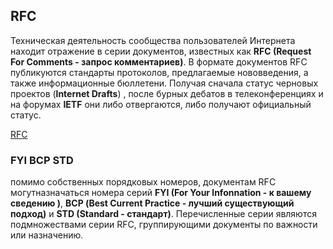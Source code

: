 ## RFC

Техническая деятельность сообщества пользователей Интернета находит отражение
в серии документов, известных как __RFC (Request For Comments - запрос коммента­риев)__. В формате документов RFC публикуются стандарты протоколов, предлагаемые нововведения, а также информационные бюллетени. Получая сначала статус черновых проектов (__lnternet Drafts__) , после бурных дебатов в телеконференциях и на форумах __IETF__ они либо отвергаются, либо получают официальный статус. 

[RFC](https://www.ietf.org/standards/rfcs/)

### FYI BCP STD

помимо собственных порядковых номеров, документам RFC могутназначать­ся номера серий __FYI (For Your lnfonnation - к вашему сведению )__,  __ВСР (Best Current Practice - лучший существующий подход)__ и __STD (Standard - стандарт)__. Перечисленные
серии являются подмножествами серии RFC, группирующими документы по важности
или назначению.